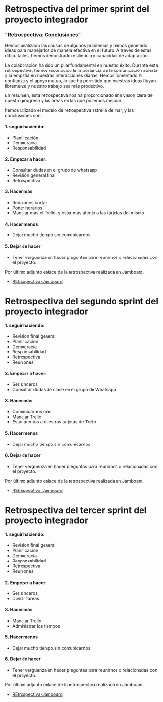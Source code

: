 # Retrospectiva del primer sprint del proyecto integrador

### "Retrospectiva: Conclusiones"

Hemos analizado las causas de algunos problemas y hemos generado ideas para manejarlos de manera efectiva en el futuro. A través de estas dificultades, hemos demostrado resiliencia y capacidad de adaptación.

La colaboración ha sido un pilar fundamental en nuestro éxito. Durante esta retrospectiva, hemos reconocido la importancia de la comunicación abierta y la empatía en nuestras interacciones diarias. Hemos fomentado la confianza y el apoyo mutuo, lo que ha permitido que nuestras ideas fluyan libremente y nuestro trabajo sea más productivo.

En resumen, esta retrospectiva nos ha proporcionado una visión clara de nuestro progreso y las áreas en las que podemos mejorar.

hemos utlizado el modelo de retrospectiva estrella de mar, y las conclusiones son:

#### 1. seguir haciendo:

 * Planificación
 * Democracia
 * Responsabilidad

#### 2. Empezar a hacer:

 * Consultar dudas en el grupo de whatsapp
 * Revisión general final
 * Retrospectiva

#### 3. Hacer más

 * Reuniones cortas
 * Poner horarios
 * Manejar más el Trello, y estar más atento a las tarjetas del mismo

#### 4. Hacer menos

 * Dejar mucho tiempo sin comunicarnos

#### 5. Dejar de hacer

 * Tener verguenza en hacer preguntas para reunirnos o relacionadas con el proyecto.

Por último adjunto enlace de la retrospectiva realizada en Jamboard.

- [REtrospectiva-Jamboard](https://jamboard.google.com/d/1rStgzLXUXnz188b7Uxe_JnkcuQIW-UlSNOtadx2JLgA/viewer?f=0)


 # Retrospectiva del segundo sprint del proyecto integrador

 #### 1. seguir haciendo:
 
 * Revision final general
 * Planificacion
 * Democracia
 * Responsabilidad
 * Retrospectiva
 * Reuniones

 #### 2. Empezar a hacer:
 
 * Ser sinceros
 * Consultar dudas de clase en el grupo de Whatsapp

 #### 3. Hacer más
 
 * Comunicarnos mas
 * Manejar Trello
 * Estar atentos a nuestras tarjetas de Trello

 #### 5. Hacer menos
 
 * Dejar mucho tiempo sin comunicarnos

 #### 6. Dejar de hacer
 
 * Tener verguenza en hacer preguntas para reunirnos o relacionadas con el proyecto.

Por último adjunto enlace de la retrospectiva realizada en Jamboard.

- [REtrospectiva-Jamboard](https://jamboard.google.com/d/1rStgzLXUXnz188b7Uxe_JnkcuQIW-UlSNOtadx2JLgA/viewer?f=0)

# Retrospectiva del tercer sprint del proyecto integrador

 #### 1. seguir haciendo:
 
 * Revision final general
 * Planificacion
 * Democracia
 * Responsabilidad
 * Retrospectiva
 * Reuniones

 #### 2. Empezar a hacer:
 
 * Ser sinceros
 * Dividir tareas

 #### 3. Hacer más
 
 * Manejar Trello
 * Administrar los tiempos

 #### 5. Hacer menos
 
 * Dejar mucho tiempo sin comunicarnos

 #### 6. Dejar de hacer
 
 * Tener verguenza en hacer preguntas para reunirnos o relacionadas con el proyecto.

Por último adjunto enlace de la retrospectiva realizada en Jamboard.

- [REtrospectiva-Jamboard](https://jamboard.google.com/d/1rStgzLXUXnz188b7Uxe_JnkcuQIW-UlSNOtadx2JLgA/viewer?f=0)
